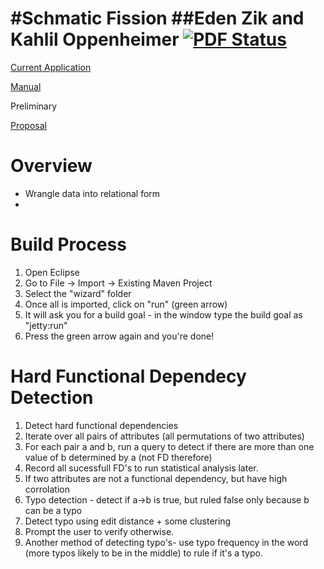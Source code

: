 #Schmatic Fission
##Eden Zik and Kahlil Oppenheimer
[![PDF Status](https://www.sharelatex.com/github/repos/edenzik/128Project/builds/latest/badge.svg)](https://www.sharelatex.com/github/repos/edenzik/128Project/builds/latest/output.pdf)
==========

[Current Application](http://schematicfission.github.io)

[Manual](https://github.com/schematicfission/manual)

Preliminary 

[Proposal](https://www.sharelatex.com/github/repos/edenzik/128Project/builds/latest/output.pdf)

Overview
=====
- Wrangle data into relational form
- 

Build Process
======
1.  Open Eclipse
2.  Go to File -> Import -> Existing Maven Project
3.  Select the "wizard" folder
4.  Once all is imported, click on "run" (green arrow)
5.  It will ask you for a build goal - in the window type the build goal as "jetty:run"
6.  Press the green arrow again and you're done!

Hard Functional Dependecy Detection
=========
1.  Detect hard functional dependencies
  1.  Iterate over all pairs of attributes (all permutations of two attributes)
  2.  For each pair a and b, run a query to detect if there are more than one value of b determined by a (not FD therefore)
  3.  Record all sucessfull FD's to run statistical analysis later.
2.  If two attributes are not a functional dependency, but have high corrolation
  1.  Typo detection - detect if a->b is true, but ruled false only because b can be a typo
  2.  Detect typo using edit distance + some clustering
  3.  Prompt the user to verify otherwise.
  4.  Another method of detecting typo's- use typo frequency in the word (more typos likely to be in the middle) to rule if it's a typo.
